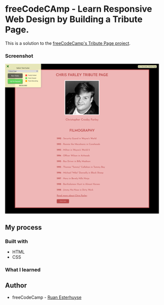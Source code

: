# freeCodeCAmp - Learn Responsive Web Design by Building a Tribute Page.

This is a solution to the [freeCodeCamp's Tribute Page project](https://www.freecodecamp.org/).

### Screenshot

![](Tribute-Page-Screenshot.png)

## My process

### Built with

- HTML
- CSS

### What I learned

## Author

- freeCodeCamp - [Ruan Esterhuyse](https://www.freecodecamp.org/ruanesterhuyse)
